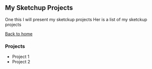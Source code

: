 ## My Sketchup Projects

One this I will present my sketckup projects
Her is a list of my sketckup projects

[Back to home](README.md)

### Projects

- Project 1
- Project 2
